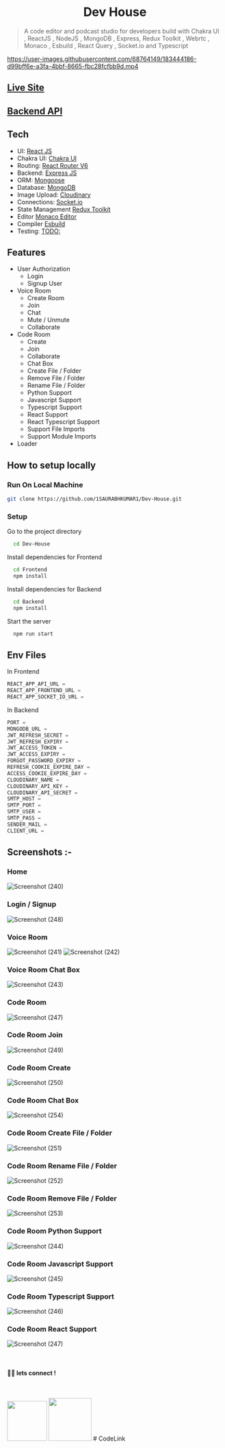 <h1 align="center">
  <br>
  <b>Dev House</b>
  <br>
</h1>

> A code editor and podcast studio for developers build with Chakra UI , ReactJS , NodeJS , MongoDB , Express, Redux Toolkit , Webrtc , Monaco , Esbuild , React Query , Socket.io and Typescript

https://user-images.githubusercontent.com/68764149/183444186-d99bff6e-a3fa-4bbf-8665-fbc28fcfbb9d.mp4

## [Live Site](https://dev-house-code.vercel.app)

## [Backend API](https://dev-house.onrender.com)

## Tech

-   UI: [React JS](https://reactjs.org/)
-   Chakra UI: [Chakra UI](https://chakra-ui.com/)
-   Routing: [React Router V6](https://reactrouter.com)
-   Backend: [Express JS](https://expressjs.com)
-   ORM: [Mongoose](https://mongoosejs.com/)
-   Database: [MongoDB](https://www.mongodb.com/)
-   Image Upload: [Cloudinary](https://cloudinary.com/)
-   Connections: [Socket.io](https://socket.io/)
-   State Management [Redux Toolkit](https://redux-toolkit.js.org)
-   Editor [Monaco Editor](https://www.npmjs.com/package/@monaco-editor/react)
-   Compiler [Esbuild](https://esbuild.github.io)
-   Testing: [TODO:]()

## Features

-   User Authorization
    -   Login
    -   Signup User
-   Voice Room
    -   Create Room
    -   Join
    -   Chat
    -   Mute / Unmute
    -   Collaborate
-   Code Room
    -   Create
    -   Join
    -   Collaborate
    -   Chat Box
    -   Create File / Folder
    -   Remove File / Folder
    -   Rename File / Folder
    -   Python Support
    -   Javascript Support
    -   Typescript Support
    -   React Support
    -   React Typescript Support
    -   Support File Imports
    -   Support Module Imports
-   Loader

## How to setup locally

### Run On Local Machine

```bash
git clone https://github.com/1SAURABHKUMAR1/Dev-House.git
```

### Setup

Go to the project directory

```bash
  cd Dev-House
```

Install dependencies for Frontend

```bash
  cd Frontend
  npm install
```

Install dependencies for Backend

```bash
  cd Backend
  npm install
```

Start the server

```bash
  npm run start
```

## Env Files

In Frontend

```js
REACT_APP_API_URL =
REACT_APP_FRONTEND_URL =
REACT_APP_SOCKET_IO_URL =
```

In Backend

```js
PORT =
MONGODB_URL =
JWT_REFRESH_SECRET =
JWT_REFRESH_EXPIRY =
JWT_ACCESS_TOKEN =
JWT_ACCESS_EXPIRY =
FORGOT_PASSWORD_EXPIRY =
REFRESH_COOKIE_EXPIRE_DAY =
ACCESS_COOKIE_EXPIRE_DAY =
CLOUDINARY_NAME =
CLOUDINARY_API_KEY =
CLOUDINARY_API_SECRET =
SMTP_HOST =
SMTP_PORT =
SMTP_USER =
SMTP_PASS =
SENDER_MAIL =
CLIENT_URL =
```

## Screenshots :-

### Home

![Screenshot (240)](https://user-images.githubusercontent.com/68764149/183444629-d8a7a0b0-674b-4de4-952c-146cf9d0841b.png)

### Login / Signup

![Screenshot (248)](https://user-images.githubusercontent.com/68764149/183444870-d6091fec-2d25-4cc7-a740-44bd8d62c130.png)

### Voice Room

![Screenshot (241)](https://user-images.githubusercontent.com/68764149/183444940-90141d17-71cf-49d4-93fd-a4a0c0863be1.png)
![Screenshot (242)](https://user-images.githubusercontent.com/68764149/183445073-5a964829-cb95-448a-9325-020a6fe3f29b.png)

### Voice Room Chat Box

![Screenshot (243)](https://user-images.githubusercontent.com/68764149/183445135-643c1b55-24c0-4c10-b0b4-baca78baee1b.png)

### Code Room

![Screenshot (247)](https://user-images.githubusercontent.com/68764149/183445204-9c7893d3-73ce-4f82-8ef5-b717db7e8cd6.png)

### Code Room Join

![Screenshot (249)](https://user-images.githubusercontent.com/68764149/183445754-e043d7a0-cf27-46f7-96e6-711671c65920.png)

### Code Room Create

![Screenshot (250)](https://user-images.githubusercontent.com/68764149/183445837-7aa5c677-8857-4110-984a-51b6d34b22eb.png)
  
### Code Room Chat Box

![Screenshot (254)](https://user-images.githubusercontent.com/68764149/183446258-a33e9f8f-d3d4-4013-aacb-62c23ba96bb3.png)

### Code Room Create File / Folder

![Screenshot (251)](https://user-images.githubusercontent.com/68764149/183445993-b6bada5e-d7f2-4e4b-9d03-36ca6506c1a1.png)

### Code Room Rename File / Folder

![Screenshot (252)](https://user-images.githubusercontent.com/68764149/183446082-d7dfcd55-5d7a-4e47-8787-4d5a4ee46652.png)

### Code Room Remove File / Folder

![Screenshot (253)](https://user-images.githubusercontent.com/68764149/183446176-e45b69c8-0987-4a2c-b12d-0747af78b90a.png)

### Code Room Python Support

![Screenshot (244)](https://user-images.githubusercontent.com/68764149/183445393-d857876c-55d8-4b09-b048-de24353dc309.png)

### Code Room Javascript Support

![Screenshot (245)](https://user-images.githubusercontent.com/68764149/183445467-d77d269c-ffb9-4128-8575-e33daf29eafc.png)

### Code Room Typescript Support

![Screenshot (246)](https://user-images.githubusercontent.com/68764149/183445537-8e614847-416f-4a5e-8a1e-a6db8750492a.png)

### Code Room React Support

![Screenshot (247)](https://user-images.githubusercontent.com/68764149/183445583-7c752b11-a438-4194-b6b5-8fcb7bb3f5da.png)

<br>

#### 👨‍💻 lets connect !

<br>

<a href="https://www.twitter.com/1SAURABHKUMAR1"><img src="https://img.shields.io/badge/Twitter-1DA1F2?style=for-the-badge&logo=twitter&logoColor=white" width="93px"/></a>
<a href="https://www.linkedin.com/in/1saurabhkumar1/"><img src="https://img.shields.io/badge/LinkedIn-0077B5?style=for-the-badge&logo=linkedin&logoColor=white" width="100px"/></a>
#   C o d e L i n k  
 